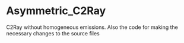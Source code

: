 # Asymmetric_C2Ray
C2Ray without homogeneous emissions. Also the code for making the necessary changes to the source files 
